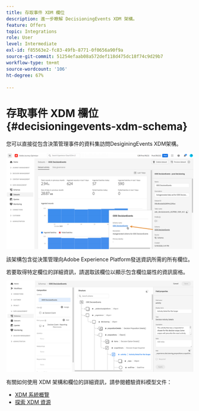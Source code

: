 ```yaml
---
title: 存取事件 XDM 欄位
description: 進一步瞭解 DecisioningEvents XDM 架構。
feature: Offers
topic: Integrations
role: User
level: Intermediate
exl-id: f85563e2-fc83-49fb-8771-0f0656a90f9a
source-git-commit: 51254efaab08a572def118d475dc18f74c9d29b7
workflow-type: tm+mt
source-wordcount: '106'
ht-degree: 67%

---
```


# 存取事件 XDM 欄位 {#decisioningevents-xdm-schema}

您可以直接從包含決策管理事件的資料集訪問DesiginingEvents XDM架構。

![](../../assets/access-schema.png)

該架構包含從決策管理向Adobe Experience Platform發送資訊所需的所有欄位。

若要取得特定欄位的詳細資訊，請選取該欄位以顯示包含欄位屬性的資訊窗格。

![](../../assets/schema-fields.png)

有關如何使用 XDM 架構和欄位的詳細資訊，請參閱體驗資料模型文件：

* [XDM 系統概覽](https://experienceleague.adobe.com/docs/experience-platform/xdm/home.html?lang=zh-Hant)
* [探索 XDM 資源](https://experienceleague.adobe.com/docs/experience-platform/xdm/ui/explore.html?lang=zh-Hant)
